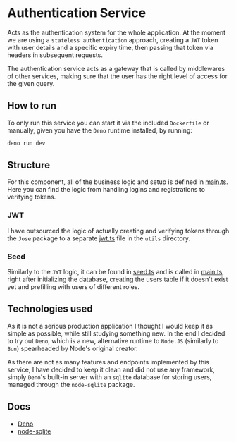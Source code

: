 # Authentication Service

Acts as the authentication system for the whole application. At the moment we are using a `stateless authentication` approach, creating a `JWT` token with user details and a specific expiry time, then passing that token via headers in subsequent requests.

The authentication service acts as a gateway that is called by middlewares of other services, making sure that the user has the right level of access for the given query.

## How to run

To only run this service you can start it via the included `Dockerfile` or manually, given you have the  `Deno` runtime installed, by running:

```bash
deno run dev
```

## Structure

For this component, all of the business logic and setup is defined in [main.ts](./main.ts). Here you can find the logic from handling logins and registrations to verifying tokens.

### JWT

I have outsourced the logic of actually creating and verifying tokens through the `Jose` package to a separate [jwt.ts](./utils/jwt.ts) file in the `utils` directory.

### Seed

Similarly to the `JWT` logic, it can be found in [seed.ts](./utils/seed.ts) and is called in [main.ts](./main.ts), right after initializing the database, creating the users table if it doesn't exist yet and prefilling with users of different roles.

## Technologies used

As it is not a serious production application I thought I would keep it as simple as possible, while still studying something new. In the end I decided to try out `Deno`, which is a new, alternative runtime to `Node.JS` (similarly to `Bun`) spearheaded by Node's original creator.

As there are not as many features and endpoints implemented by this service, I have decided to keep it clean and did not use any framework, simply `Deno`'s built-in server with an `sqlite` database for storing users, managed through the `node-sqlite` package.

## Docs

- [Deno](https://docs.deno.com/)
- [node-sqlite](https://nodejs.org/api/sqlite.html)
